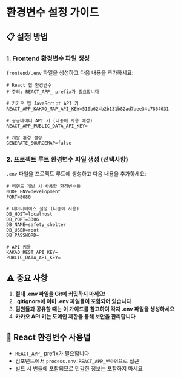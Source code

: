 # 환경변수 설정 가이드

## 📋 설정 방법

### 1. Frontend 환경변수 파일 생성

`frontend/.env` 파일을 생성하고 다음 내용을 추가하세요:

```env
# React 앱 환경변수
# 주의: REACT_APP_ prefix가 필요합니다

# 카카오 맵 JavaScript API 키
REACT_APP_KAKAO_MAP_API_KEY=510b624b2b131b82ad7aee34c7864031

# 공공데이터 API 키 (나중에 사용 예정)
REACT_APP_PUBLIC_DATA_API_KEY=

# 개발 환경 설정
GENERATE_SOURCEMAP=false
```

### 2. 프로젝트 루트 환경변수 파일 생성 (선택사항)

`.env` 파일을 프로젝트 루트에 생성하고 다음 내용을 추가하세요:

```env
# 백엔드 개발 시 사용할 환경변수들
NODE_ENV=development
PORT=8080

# 데이터베이스 설정 (나중에 사용)
DB_HOST=localhost
DB_PORT=3306
DB_NAME=safety_shelter
DB_USER=root
DB_PASSWORD=

# API 키들
KAKAO_REST_API_KEY=
PUBLIC_DATA_API_KEY=
```

## ⚠️ 중요 사항

1. **절대 .env 파일을 Git에 커밋하지 마세요!**
2. **.gitignore에 이미 .env 파일들이 포함되어 있습니다**
3. **팀원들과 공유할 때는 이 가이드를 참고하여 각자 .env 파일을 생성하세요**
4. **카카오 API 키는 도메인 제한을 통해 보안을 관리합니다**

## 🔧 React 환경변수 사용법

- `REACT_APP_` prefix가 필요합니다
- 컴포넌트에서 `process.env.REACT_APP_변수명`으로 접근
- 빌드 시 번들에 포함되므로 민감한 정보는 포함하지 마세요 